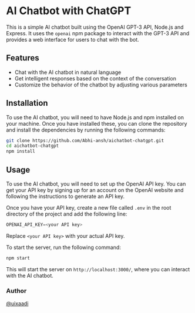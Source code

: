 # AI Chatbot with ChatGPT

This is a simple AI chatbot built using the OpenAI GPT-3 API, Node.js and Express. It uses the `openai` npm package to interact with the GPT-3 API and provides a web interface for users to chat with the bot.

## Features

- Chat with the AI chatbot in natural language
- Get intelligent responses based on the context of the conversation
- Customize the behavior of the chatbot by adjusting various parameters

## Installation

To use the AI chatbot, you will need to have Node.js and npm installed on your machine. Once you have installed these, you can clone the repository and install the dependencies by running the following commands:

``` Bash
git clone https://github.com/Abhi-ansh/aichatbot-chatgpt.git
cd aichatbot-chatgpt
npm install
```

## Usage

To use the AI chatbot, you will need to set up the OpenAI API key. You can get your API key by signing up for an account on the OpenAI website and following the instructions to generate an API key.

Once you have your API key, create a new file called `.env` in the root directory of the project and add the following line:

```javascript
OPENAI_API_KEY=<your API key>
```


Replace `<your API key>` with your actual API key.

To start the server, run the following command:

```bash
npm start
```


This will start the server on `http://localhost:3000/`, where you can interact with the AI chatbot.



### Author

[@uixaadi](https://github.com/uixaadi)
